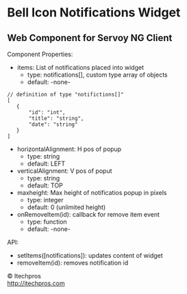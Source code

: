 # Bell Icon Notifications Widget
## Web Component for Servoy NG Client


Component Properties:

- items: List of notifications placed into widget
  - type: notifications[], custom type array of objects
  - default: -none-
```
// definition of type "notifictions[]"
[
   {  
       "id": "int",
       "title": "string",
       "date": "string"
   }
]
```
- horizontalAlignment: H pos of popup
  - type: string
  - default: LEFT
- verticalAlignment: V pos of poput
  - type: string
  - default: TOP
- maxheight: Max height of notificatios popup in pixels
  - type: integer
  - default: 0 (unlimited height)
- onRemoveItem(id): callback for remove item event
  - type: function
  - default: -none-
  
  
API:  

- setItems([notifications]): updates content of widget  
- removeItem(id): removes notification id
   
&copy; Itechpros  
http://itechpros.com
